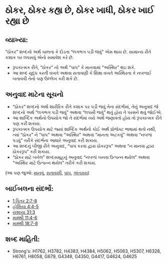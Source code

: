 # ઠોકર, ઠોકર કહ્ય છે, ઠોકર ખાધી, ઠોકર ખાઈ રહ્યા છે 

## વ્યાખ્યા: 

“ઠોકર” શબ્દનો અર્થ  ચાલતા કે દોડતા “લગભગ પડી જવું” એમ થાય છે.
સામાન્ય રીતે કશાક પર લપસવું એનો સમાવેશ કરે છે.

* રૂપકાત્મક રીતે, “ઠોકર” નો અર્થ “પાપ” કે માનવામાં “અસ્થિર” થઇ શકે.
* આ શબ્દ યુદ્ધ કરતી વખતે અથવા સતાવણી કે શિક્ષા વખતે અસ્થિરતા કે નબળાઈ બતાવવી તેનો પણ ઉલ્લેખ કરી શકે છે.

## અનુવાદ માટેના સૂચનો 

* “ઠોકર” શબ્દનો અર્થ શારીરિક રીતે કશાક પર પડી જવું તેના સંદર્ભમાં, તેનું અનુવાદ જે શબ્દનો અર્થ “લગભગ પડી જવું” અથવા “લપસી જવું” થતું હોય તે પરમને થવું જોઈએ.
* આ શાબ્દિક અર્થનો ઉપયોગ જો તે સંદર્ભમાં ખરો અર્થ જણાવતો હોય તો રૂપકાત્મક રીતે પણ કરી શકાય.
* રૂપકાત્મક ઉપયોગ માટે જ્યાં શાબ્દિક અર્થનો કોઈ અર્થ પ્રોજેક્ટ ભાષામાં થતો નથી, ત્યાં “ઠોકર” ને “પાપ” અથવા “અસ્થિર” અથવા “માનતા અટકવું” અથવા “નબળા પડવું” તરીકે સંદર્ભના આધારે અનુવાદ કરી શકાય.
* આ શબ્દનું બીજી રીતે અનુવાદ, “પાપ કરવા દ્વારા ઠોકરરૂપ” અથવા “ન માનવા દ્વારા ઠોકરરૂપ” કરી શકાય.
* “ઠોકર માટે બનેલ” શબ્દસમૂહનું અનુવાદ “નબળાં બનવા ઉત્પન્ન થયેલ” અથવા “અસ્થિર માટે ઉત્પન્ન થયેલ” તરીકે કરી શકાય.

(આ પણ જુઓ: [માનવું](../kt/believe.md), [સતાવણી](../other/persecute.md), [પાપ](../kt/sin.md), [અંતરાય](../other/stumblingblock.md))

## બાઈબલના સંદર્ભો: 

* [1 પિતર 2:7-8](rc://gu/tn/help/1pe/02/07)
* [હોશિયા 4:4-5](rc://gu/tn/help/hos/04/04)
* [યશાયા 31:3](rc://gu/tn/help/isa/31/03)
* [માથ્થી 11:4-6](rc://gu/tn/help/mat/11/04)
* [માથ્થી 18:7-8](rc://gu/tn/help/mat/18/07)

## શબ્દ માહિતી: 

* Strong's: H1762, H3782, H4383, H4384, H5062, H5063, H5307, H6328, H6761, H8058, G679, G4348, G4350, G4417, G4624, G4625
